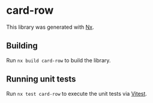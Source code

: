 # card-row

This library was generated with [Nx](https://nx.dev).

## Building

Run `nx build card-row` to build the library.

## Running unit tests

Run `nx test card-row` to execute the unit tests via [Vitest](https://vitest.dev/).

